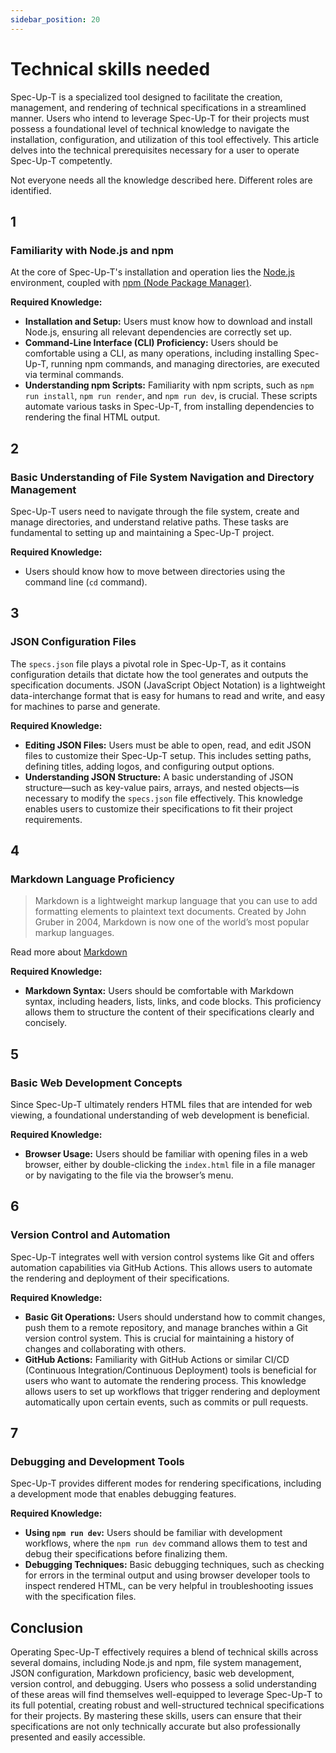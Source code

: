 ```yaml
---
sidebar_position: 20
---
```


# Technical skills needed

Spec-Up-T is a specialized tool designed to facilitate the creation, management, and rendering of technical specifications in a streamlined manner. Users who intend to leverage Spec-Up-T for their projects must possess a foundational level of technical knowledge to navigate the installation, configuration, and utilization of this tool effectively. This article delves into the technical prerequisites necessary for a user to operate Spec-Up-T competently.

Not everyone needs all the knowledge described here. Different roles are identified.

## 1

### Familiarity with Node.js and npm

At the core of Spec-Up-T's installation and operation lies the [Node.js](https://nodejs.org/en) environment, coupled with [npm (Node Package Manager)](https://www.npmjs.com/).

**Required Knowledge:**

- **Installation and Setup:** Users must know how to download and install Node.js, ensuring all relevant dependencies are correctly set up.
- **Command-Line Interface (CLI) Proficiency:** Users should be comfortable using a CLI, as many operations, including installing Spec-Up-T, running npm commands, and managing directories, are executed via terminal commands.
- **Understanding npm Scripts:** Familiarity with npm scripts, such as `npm run install`, `npm run render`, and `npm run dev`, is crucial. These scripts automate various tasks in Spec-Up-T, from installing dependencies to rendering the final HTML output.

## 2

### Basic Understanding of File System Navigation and Directory Management

Spec-Up-T users need to navigate through the file system, create and manage directories, and understand relative paths. These tasks are fundamental to setting up and maintaining a Spec-Up-T project.

**Required Knowledge:**

- Users should know how to move between directories using the command line (`cd` command).

## 3

### JSON Configuration Files

The `specs.json` file plays a pivotal role in Spec-Up-T, as it contains configuration details that dictate how the tool generates and outputs the specification documents. JSON (JavaScript Object Notation) is a lightweight data-interchange format that is easy for humans to read and write, and easy for machines to parse and generate.

**Required Knowledge:**

- **Editing JSON Files:** Users must be able to open, read, and edit JSON files to customize their Spec-Up-T setup. This includes setting paths, defining titles, adding logos, and configuring output options.
- **Understanding JSON Structure:** A basic understanding of JSON structure—such as key-value pairs, arrays, and nested objects—is necessary to modify the `specs.json` file effectively. This knowledge enables users to customize their specifications to fit their project requirements.

## 4

### Markdown Language Proficiency

> Markdown is a lightweight markup language that you can use to add formatting elements to plaintext text documents. Created by John Gruber in 2004, Markdown is now one of the world’s most popular markup languages.

Read more about [Markdown](https://www.markdownguide.org/getting-started/)

**Required Knowledge:**

- **Markdown Syntax:** Users should be comfortable with Markdown syntax, including headers, lists, links, and code blocks. This proficiency allows them to structure the content of their specifications clearly and concisely.

## 5

### Basic Web Development Concepts

Since Spec-Up-T ultimately renders HTML files that are intended for web viewing, a foundational understanding of web development is beneficial.

**Required Knowledge:**

- **Browser Usage:** Users should be familiar with opening files in a web browser, either by double-clicking the `index.html` file in a file manager or by navigating to the file via the browser’s menu.

## 6

### Version Control and Automation

Spec-Up-T integrates well with version control systems like Git and offers automation capabilities via GitHub Actions. This allows users to automate the rendering and deployment of their specifications.

**Required Knowledge:**

- **Basic Git Operations:** Users should understand how to commit changes, push them to a remote repository, and manage branches within a Git version control system. This is crucial for maintaining a history of changes and collaborating with others.
- **GitHub Actions:** Familiarity with GitHub Actions or similar CI/CD (Continuous Integration/Continuous Deployment) tools is beneficial for users who want to automate the rendering process. This knowledge allows users to set up workflows that trigger rendering and deployment automatically upon certain events, such as commits or pull requests.

## 7

### Debugging and Development Tools

Spec-Up-T provides different modes for rendering specifications, including a development mode that enables debugging features.

**Required Knowledge:**

- **Using `npm run dev`:** Users should be familiar with development workflows, where the `npm run dev` command allows them to test and debug their specifications before finalizing them.
- **Debugging Techniques:** Basic debugging techniques, such as checking for errors in the terminal output and using browser developer tools to inspect rendered HTML, can be very helpful in troubleshooting issues with the specification files.

## Conclusion

Operating Spec-Up-T effectively requires a blend of technical skills across several domains, including Node.js and npm, file system management, JSON configuration, Markdown proficiency, basic web development, version control, and debugging. Users who possess a solid understanding of these areas will find themselves well-equipped to leverage Spec-Up-T to its full potential, creating robust and well-structured technical specifications for their projects. By mastering these skills, users can ensure that their specifications are not only technically accurate but also professionally presented and easily accessible.
